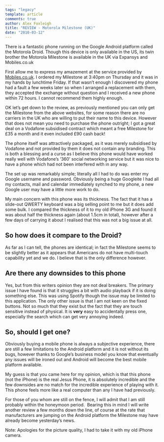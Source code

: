 ```yaml
---
tags: "legacy"
template: article 
comments: true 
author: Alex Foxleigh
title: "REVIEW - Motorola Milestone (UK)"
date: "2010-03-12"
---
```


There is a fantastic phone running on the Google Android platform called the Motorola Droid. Though this device is only available in the US, its twin brother the Motorola Milestone is available in the UK via Expansys and Mobiles.co.uk

<!-- end -->

First allow me to express my amazement at the service provided by [Mobiles.co.uk](http://www.mobiles.co.uk/). I ordered my Milestone at 3:40pm on Thursday and it was in my hands by lunchtime Friday. If that wasn’t enough I discovered my phone had a fault a few weeks later so when I arranged a replacement with them, they accepted the exchange without question and I received a new phone within 72 hours. I cannot recommend them highly enough.

OK let’s get down to the review, as previously mentioned you can only get the Milestone from the above websites, for some reason there are no carriers in the UK who are willing to put their name to this device. However that does not mean you need to purchase the phone outright; I got a great deal on a Vodafone subsidised contract which meant a free Milestone for £35 a month and it even included £90 cash back!

The phone itself was attractively packaged, as it was merely subsidised by Vodafone and not provided by them it does not contain any branding. This is both a blessing and a curse as I believe this phone would have worked really well with Vodafone’s ‘360’ social networking service but it was nice to have a phone which had not been interfered with in any way.

The set up was remarkably simple; literally all I had to do was enter my Google username and password. Obviously being a huge Googleite I had all my contacts, mail and calendar immediately synched to my phone, a new Google user may have a little more work to do.

My main concern with this phone was its thickness. The fact that it has a slide-out QWERTY keyboard was a big selling point to me but it does add some bulk. I compared the thickness of it to my old iPhone 3G and found it was about half the thickness again (about 1.5cm in total), however after a few days of carrying it about I realised that this was not a big issue at all.

## So how does it compare to the Droid?

As far as I can tell, the phones are identical; in fact the Milestone seems to be slightly better as it appears that Americans do not have multi-touch capability yet and we do. I believe that is the only difference however.

## Are there any downsides to this phone

Yes, but from this writers opinion they are not deal breakers. The primary issue I have found is that it struggles a bit with audio playback if it is doing something else. This was using Spotify though the issue may be limited to this application. The only other issue is that I am not keen on the fixed buttons. Not so much that they exist but the fact that they are touch sensitive instead of physical. It is **very** easy to accidentally press one, especially the search which can get very annoying indeed.

## So, should I get one?

Obviously buying a mobile phone is always a subjective experience, there are still a few limitations to the Android platform and it is not without its bugs, however thanks to Google’s business model you know that eventually any issues will be ironed out and Android will become the best mobile platform available.

My guess is that you came here for my opinion, which is that this phone (not the iPhone) is the real Jesus Phone, it is absolutely incredible and the few downsides are no match for the incredible experience of playing with it. This phone feels more like a real computer than any I have had previously.

For those of you whom are still on the fence, I will admit that I am still probably within the honeymoon period.  Bearing this in mind I will write another review a few months down the line, of course at the rate that manufacturers are jumping on the Android platform the Milestone may have already become yesterday’s news.

Note: Apologies for the picture quality, I had to take it with my old iPhone camera.
